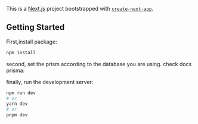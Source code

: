 This is a [Next.js](https://nextjs.org/) project bootstrapped with [`create-next-app`](https://github.com/vercel/next.js/tree/canary/packages/create-next-app).

## Getting Started

First,install package:

```bash
npm install
```

second, set the prism according to the database you are using. check docs prisma:

finally, run the development server:

```bash
npm run dev
# or
yarn dev
# or
pnpm dev
```
